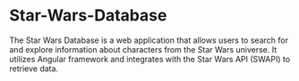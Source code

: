 # Star-Wars-Database
The Star Wars Database is a web application that allows users to search for and explore information about characters from the Star Wars universe. It utilizes Angular framework and integrates with the Star Wars API (SWAPI) to retrieve data.
